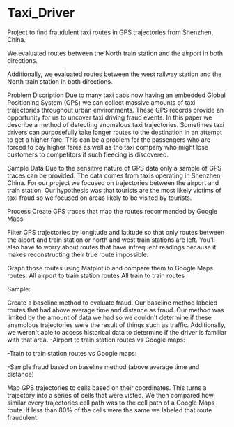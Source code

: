 # Taxi_Driver
Project to find fraudulent taxi routes in GPS trajectories from Shenzhen, China.

We evaluated routes between the North train station and the airport in both directions.



Additionally, we evaluated routes between the west railway station and the North train station in both directions.



Problem Discription
Due to many taxi cabs now having an embedded Global Positioning System (GPS) we can collect massive amounts of taxi trajectories throughout urban environments. These GPS records provide an opportunity for us to uncover taxi driving fraud events. In this paper we describe a method of detecting anomalous taxi trajectories. Sometimes taxi drivers can purposefully take longer routes to the destination in an attempt to get a higher fare. This can be a problem for the passengers who are forced to pay higher fares as well as the taxi company who might lose customers to competitors if such fleecing is discovered.

Sample Data
Due to the sensitive nature of GPS data only a sample of GPS traces can be provided. The data comes from taxis operating in Shenzhen, China. For our project we focused on trajectories between the airport and train station. Our hypothesis was that tourists are the most likely victims of taxi fraud so we focused on areas likely to be visited by tourists.

Process
Create GPS traces that map the routes recommended by Google Maps








Filter GPS trajectories by longitude and latitude so that only routes between the aiport and train station or north and west train stations are left. You'll also have to worry about routes that have infrequent readings because it makes reconstructing their true route impossible.

Graph those routes using Matplotlib and compare them to Google Maps routes. All airport to train station routes All train to train routes

Sample:



Create a baseline method to evaluate fraud. Our baseline method labeled routes that had above average time and distance as fraud. Our method was limited by the amount of data we had so we couldn't determine if these anamolous trajectories were the result of things such as traffic. Additionally, we weren't able to access historical data to determine if the driver is familiar with that area.
-Airport to train station routes vs Google maps:





-Train to train station routes vs Google maps:





-Sample fraud based on baseline method (above average time and distance)





Map GPS trajectories to cells based on their coordinates. This turns a trajectory into a series of cells that were visted. We then compared how similar every trajectories cell path was to the cell path of a Google Maps route. If less than 80% of the cells were the same we labeled that route fraudulent.
